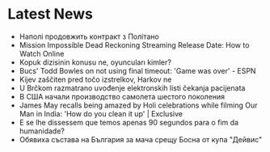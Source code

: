 # Latest News
-  Наполі продовжить контракт з Політано
-  Mission Impossible Dead Reckoning Streaming Release Date: How to Watch Online
-  Kopuk dizisinin konusu ne, oyuncuları kimler?
-  Bucs' Todd Bowles on not using final timeout: 'Game was over' - ESPN
-  Kijev zaščiten pred točo izstrelkov, Harkov ne
-  U Brčkom razmatrano uvođenje elektronskih listi čekanja pacijenata
-  В США начали производство самолета шестого поколения
-  James May recalls being amazed by Holi celebrations while filming Our Man in India: 'How do you clean it up' | Exclusive
-  E se lhe dissessem que temos apenas 90 segundos para o fim da humanidade?
-  Обявиха състава на България за мача срещу Босна от купа "Дейвис"
